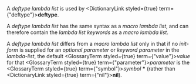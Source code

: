  



A *deftype lambda list* is used by <DictionaryLink styled={true} term={"deftype"}><b>deftype</b></DictionaryLink>. 



A *deftype lambda list* has the same syntax as a *macro lambda list*, and can therefore contain the *lambda list keywords* as a *macro lambda list*. 



A *deftype lambda list* differs from a *macro lambda list* only in that if no *init-form* is supplied for an *optional parameter* or *keyword parameter* in the *lambda-list*, the default <GlossaryTerm styled={true} term={"value"}><i>value</i></GlossaryTerm> for that <GlossaryTerm styled={true} term={"parameter"}><i>parameter</i></GlossaryTerm> is the <GlossaryTerm styled={true} term={"symbol"}><i>symbol</i></GlossaryTerm> **\*** (rather than <DictionaryLink styled={true} term={"nil"}><b>nil</b></DictionaryLink>).  







